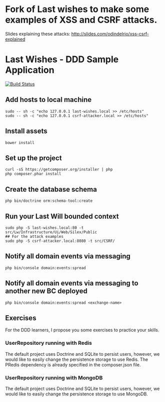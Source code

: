 # Fork of Last wishes to make some examples of XSS and CSRF attacks.
    
Slides explaining these attacks:
http://slides.com/odindelrio/xss-csrf-explained

# Last Wishes - DDD Sample Application

[![Build Status](https://secure.travis-ci.org/dddinphp/last-wishes.svg?branch=master)](http://travis-ci.org/dddinphp/last-wishes)

## Add hosts to local machine
    sudo -- sh -c "echo 127.0.0.1 last-wishes.local >> /etc/hosts"
    sudo -- sh -c "echo 127.0.0.1 csrf-attacker.local >> /etc/hosts"
    
## Install assets
    bower install

## Set up the project
    curl -sS https://getcomposer.org/installer | php
    php composer.phar install

## Create the database schema
    php bin/doctrine orm:schema-tool:create

## Run your Last Will bounded context
    sudo php -S last-wishes.local:80 -t src/Lw/Infrastructure/Ui/Web/Silex/Public
    ## For the attack examples
    sudo php -S csrf-attacker.local:8080 -t src/CSRF/

## Notify all domain events via messaging
    php bin/console domain:events:spread

## Notify all domain events via messaging to another new BC deployed
    php bin/console domain:events:spread <exchange-name>

## Exercises

For the DDD learners, I propose you some exercises to practice your skills.

### UserRepository running with Redis

The default project uses Doctrine and SQLite to persist users, however, we would like to easily change the persistence storage to use Redis. The PRedis dependency is already specified in the composer.json file.

### UserRepository running with MongoDB

The default project uses Doctrine and SQLite to persist users, however, we would like to easily change the persistence storage to use MongoDB.
